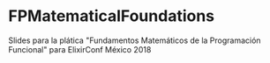 # FPMatematicalFoundations
Slides para la plática "Fundamentos Matemáticos de la Programación Funcional" para ElixirConf México 2018
